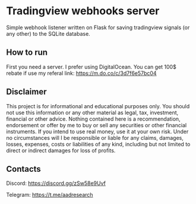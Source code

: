 # Tradingview webhooks server
Simple webhook listener written on Flask for saving tradingview signals (or any other) to the SQLite database.

## How to run
First you need a server. I prefer using DigitalOcean. You can get 100$ rebate if use my referal link: https://m.do.co/c/3d7f6e57bc04
## Disclaimer
This project is for informational and educational purposes only. You should not use this information or any other material as legal, tax, investment, financial or other advice. Nothing contained here is a recommendation, endorsement or offer by me to buy or sell any securities or other financial instruments. If you intend to use real money, use it at your own risk. Under no circumstances will I be responsible or liable for any claims, damages, losses, expenses, costs or liabilities of any kind, including but not limited to direct or indirect damages for loss of profits.

## Contacts
Discord: https://discord.gg/zSw58e9Uvf

Telegram: https://t.me/aadresearch
